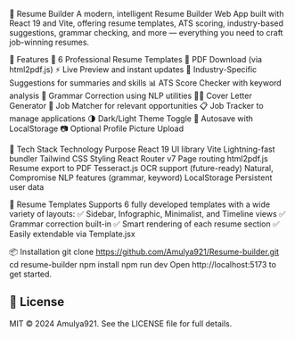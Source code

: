 📝 Resume Builder
A modern, intelligent Resume Builder Web App built with React 19 and Vite, offering resume templates, ATS scoring, industry-based suggestions, grammar checking, and more — everything you need to craft job-winning resumes.

🚀 Features
🎨 6 Professional Resume Templates
📄 PDF Download (via html2pdf.js)
⚡ Live Preview and instant updates
🧠 Industry-Specific Suggestions for summaries and skills
📊 ATS Score Checker with keyword analysis
🤖 Grammar Correction using NLP utilities
🧑‍💼 Cover Letter Generator
🧠 Job Matcher for relevant opportunities
📋 Job Tracker to manage applications
🌗 Dark/Light Theme Toggle
💾 Autosave with LocalStorage
📷 Optional Profile Picture Upload

🧰 Tech Stack
Technology	Purpose
React 19	UI library
Vite	Lightning-fast bundler
Tailwind CSS	Styling
React Router v7	Page routing
html2pdf.js	Resume export to PDF
Tesseract.js	OCR support (future-ready)
Natural, Compromise	NLP features (grammar, keyword)
LocalStorage	Persistent user data

📸 Resume Templates
Supports 6 fully developed templates with a wide variety of layouts:
✅ Sidebar, Infographic, Minimalist, and Timeline views
✅ Grammar correction built-in
✅ Smart rendering of each resume section
✅ Easily extendable via Template.jsx

📦 Installation
git clone https://github.com/Amulya921/Resume-builder.git
cd resume-builder
npm install
npm run dev
Open http://localhost:5173 to get started.

## 📄 License
MIT © 2024 Amulya921. See the LICENSE file for full details.

